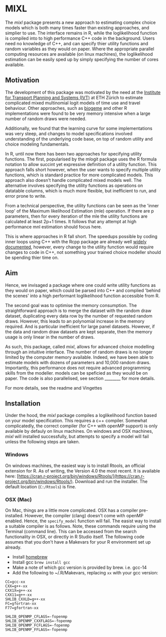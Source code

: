 
# MIXL

The *mixl* package presents a new approach to estimating complex choice models which is both many times faster than existing approaches, and simplier to use. The interface remains in R, while the loglikelihood function is compiled into to high performance C++ code in the background. Users need no knowledge of C++, and can specify thier utility functions and random variables as they would on paper. Where the appropriate parallel computing resources are available (on linux machines), the loglikelihood estimation can be easily sped up by simply specifying the number of cores available.

## Motivation
The development of this package was motivated by the need at the [Institute for Transport Planning and Systems (IVT)](https://www.ivt.ethz.ch/) at ETH Zürich to 
estimate complicated mixed multinomial logit models of time use and travel behaviour. Other approaches, such as [biogeme](https://biogeme.epfl.ch/) and other R implementations were found to be very memory intensive when a large number of random draws were needed. 

Additionally, we found that the learning curve for some implementations was very steep, and changes to model specifications involved understanding of the underlying code base, on top of random utility and choice modeling fundamentals. 

In R, until now there has been two approaches for specifying utility functions. The first, popularised by the mlogit package uses the R formula notation to allow succint yet expressive definition of a utility function. This approach falls short however, when the user wants to specify multiple utility functions, which is standard practice for more complicated models. This approach also doesn't handle complicated mixed models well. The alternative involves specifying the utility functions as operations on datatable columns, which is much more flexible, but inefficient to run, and error prone to write.

From a technical perspective, the utility functions can be seen as the 'inner loop' of the Maximum likelihood Estimation (mle) operation. If there are p parameters, then for every iteration of the mle the utility functions are calculated at least 2p+1 times. It follows that any attempt at high performance mnl estimation should focus here. 

This is where approaches in R fall short. The speedups possible by coding inner loops using C++ with the Rcpp package are already well [widely documented](https://dirk.eddelbuettel.com/papers/useR2014_keynote.pdf), however, every change to the utility function would require changes to code in C++, not something your trained choice modeller should be spending thier time on. 

## Aim
Hence, we invisaged a package where one could write utility functions as they would on paper, which could be parsed into C++ and complied 'behind the scenes' into a high performant loglikelihood function accessible from R.

The second goal was to optimise the memory consumption. The straightforward approach is to merge the dataset with the  random draw dataset, duplicating every data row by the number of requested random draws. However, this leads to an polynomial increase in the memory required. And is particular inefficient for large panel datasets. However, if the data and random draw datasets are kept separate, then the memory usage is only linear in the number of draws.

As such, this package, called *mixl*, allows for advanced choice modelling through an intuitive interface. The number of random draws is no longer limited by the computer memory available. Indeed, we have been able to estimate models with dozens of parameters and 10,000 random draws. Importantly, this performance does not require advanced programming skills from the modeller. models can be speficied as they would be on paper. The code is also parallelised, see section ________ for more details.

For more details, see the readme and Vingettes

## Installation
Under the hood, the *mixl* package compiles a loglikelihood function based on your model specification. This requires a c++ compiler. Somewhat complicatedly, the correct compiler (for C++ with openMP support) is only available by defauly on linux machines. On windows and OSX machines, *mixl* will installed successfully, but attempts to specify a model will fail unless the following steps are taken.

### Windows
On windows machines, the easiest way is to install Rtools, an official extension for R. As of writing, the Version 4.0 the most recent. It is available here: [https://cran.r-project.org/bin/windows/Rtools/](https://cran.r-project.org/bin/windows/Rtools/). Download and run the installer. The default location (`C:/Rtools`) is fine.

### OSX (Mac)
On Mac, things are a little more complicated. OSX has a compiler pre-installed. However, the compiler (clang) doesn't come with openMP enabled. Hence, the `specify_model` function will fail. The easist way to install a suitable compiler is as follows. Note, these commands require using the Terminal (command line). This can be accessed from the search functionality in OSX, or directly in R Studio itself. The following code assumes that you don't have a Makevars for your R environment set up already.

* Install [homebrew](https://brew.sh/)
* Install gcc `brew install gcc`
* Make a note of which gcc version is provided by brew. i.e. gcc-14
* Add the following to ~/.R/Makevars, replacing `xx` with your gcc version:
``` 
CC=gcc-xx
CXX=g++-xx
CXX1X=g++-xx
CXX11=g++-xx
SHLIB_CXXLD=g++-xx
FC=gfortran-xx
F77=gfortran-xx

SHLIB_OPENMP_CFLAGS=-fopenmp
SHLIB_OPENMP_CXXFLAGS=-fopenmp
SHLIB_OPENMP_FCFLAGS=-fopenmp
SHLIB_OPENMP_FFLAGS=-fopenmp
```

